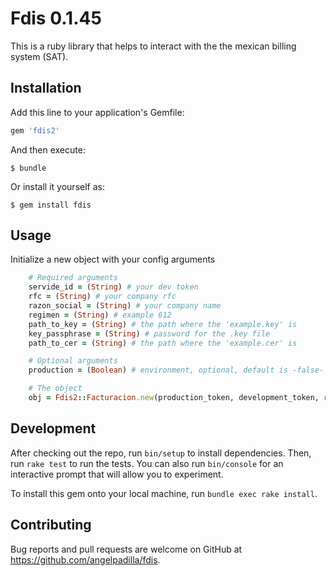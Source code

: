 # Fdis 0.1.45

This is a ruby library that helps to interact with the the mexican billing system (SAT).


## Installation

Add this line to your application's Gemfile:

```ruby
gem 'fdis2'
```

And then execute:

    $ bundle

Or install it yourself as:

    $ gem install fdis

## Usage

Initialize a new object with your config arguments

```ruby
    # Required arguments
    servide_id = (String) # your dev token
    rfc = (String) # your company rfc
    razon_social = (String) # your company name
    regimen = (String) # example 612
    path_to_key = (String) # the path where the 'example.key' is
    key_passphrase = (String) # password for the .key file
    path_to_cer = (String) # the path where the 'example.cer' is

    # Optional arguments
    production = (Boolean) # environment, optional, default is -false-

    # The object
    obj = Fdis2::Facturacion.new(production_token, development_token, rfc, razon_social, regimen, path_to_key, key_passphrase, path_to_cer, production) 
```

## Development

After checking out the repo, run `bin/setup` to install dependencies. Then, run `rake test` to run the tests. You can also run `bin/console` for an interactive prompt that will allow you to experiment.

To install this gem onto your local machine, run `bundle exec rake install`.

## Contributing

Bug reports and pull requests are welcome on GitHub at https://github.com/angelpadilla/fdis.
